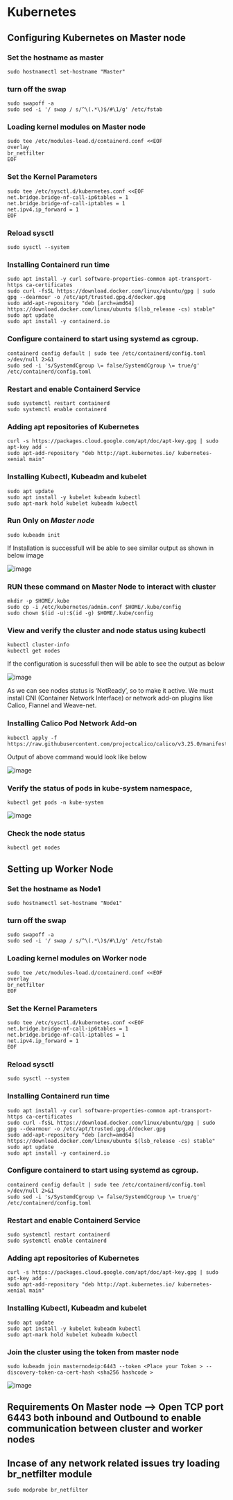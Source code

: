 # Kubernetes

## Configuring Kubernetes on Master node 

### Set the hostname as master
```
sudo hostnamectl set-hostname "Master"
```

### turn off the swap 
```
sudo swapoff -a
sudo sed -i '/ swap / s/^\(.*\)$/#\1/g' /etc/fstab
```
### Loading kernel modules on Master node
```
sudo tee /etc/modules-load.d/containerd.conf <<EOF
overlay
br_netfilter
EOF
```
### Set the Kernel Parameters
```
sudo tee /etc/sysctl.d/kubernetes.conf <<EOF
net.bridge.bridge-nf-call-ip6tables = 1
net.bridge.bridge-nf-call-iptables = 1
net.ipv4.ip_forward = 1
EOF
```

### Reload sysctl
```
sudo sysctl --system
```
### Installing Containerd run time
```
sudo apt install -y curl software-properties-common apt-transport-https ca-certificates
sudo curl -fsSL https://download.docker.com/linux/ubuntu/gpg | sudo gpg --dearmour -o /etc/apt/trusted.gpg.d/docker.gpg
sudo add-apt-repository "deb [arch=amd64] https://download.docker.com/linux/ubuntu $(lsb_release -cs) stable"
sudo apt update
sudo apt install -y containerd.io
```
### Configure containerd to start using systemd as cgroup.
```
containerd config default | sudo tee /etc/containerd/config.toml >/dev/null 2>&1
sudo sed -i 's/SystemdCgroup \= false/SystemdCgroup \= true/g' /etc/containerd/config.toml
```
### Restart and enable Containerd Service
```
sudo systemctl restart containerd
sudo systemctl enable containerd
```
### Adding apt repositories of Kubernetes
```
curl -s https://packages.cloud.google.com/apt/doc/apt-key.gpg | sudo apt-key add -
sudo apt-add-repository "deb http://apt.kubernetes.io/ kubernetes-xenial main"
```

### Installing Kubectl, Kubeadm and kubelet
```
sudo apt update
sudo apt install -y kubelet kubeadm kubectl
sudo apt-mark hold kubelet kubeadm kubectl
```
### Run Only on *Master node*
```
sudo kubeadm init
```
If Installation is successfull will be able to see similar output as shown in below image

![image](https://user-images.githubusercontent.com/36833442/224369698-ee5ca036-1eed-44aa-9d84-ef0ed68f4e1b.png)

### RUN these command on Master Node to interact with cluster
```
mkdir -p $HOME/.kube
sudo cp -i /etc/kubernetes/admin.conf $HOME/.kube/config
sudo chown $(id -u):$(id -g) $HOME/.kube/config
```
### View and verify the cluster and node status using kubectl
```
kubectl cluster-info
kubectl get nodes
```
If the configuration is sucessfull then will be able to see the output as below

![image](https://user-images.githubusercontent.com/36833442/224370698-6f18f9f7-bdd3-46cb-8f9b-e5a1dee4c4ca.png)

As we can see nodes status is ‘NotReady’, so to make it active. We must install CNI (Container Network Interface) or network add-on plugins like Calico, Flannel and Weave-net.

### Installing Calico Pod Network Add-on 
```
kubectl apply -f https://raw.githubusercontent.com/projectcalico/calico/v3.25.0/manifests/calico.yaml
```
Output of above command would look like below

![image](https://user-images.githubusercontent.com/36833442/224371550-20669930-8cd8-4564-8f83-870a39181570.png)

### Verify the status of pods in kube-system namespace,
```
kubectl get pods -n kube-system
```
![image](https://user-images.githubusercontent.com/36833442/224371906-735e77a5-cd36-4a02-a1e7-9ea46269199a.png)

### Check the node status 
```
kubectl get nodes
```

## Setting up Worker Node

### Set the hostname as Node1
```
sudo hostnamectl set-hostname "Node1"
```

### turn off the swap 
```
sudo swapoff -a
sudo sed -i '/ swap / s/^\(.*\)$/#\1/g' /etc/fstab
```
### Loading kernel modules on Worker node
```
sudo tee /etc/modules-load.d/containerd.conf <<EOF
overlay
br_netfilter
EOF
```
### Set the Kernel Parameters
```
sudo tee /etc/sysctl.d/kubernetes.conf <<EOF
net.bridge.bridge-nf-call-ip6tables = 1
net.bridge.bridge-nf-call-iptables = 1
net.ipv4.ip_forward = 1
EOF
```

### Reload sysctl
```
sudo sysctl --system
```
### Installing Containerd run time
```
sudo apt install -y curl software-properties-common apt-transport-https ca-certificates
sudo curl -fsSL https://download.docker.com/linux/ubuntu/gpg | sudo gpg --dearmour -o /etc/apt/trusted.gpg.d/docker.gpg
sudo add-apt-repository "deb [arch=amd64] https://download.docker.com/linux/ubuntu $(lsb_release -cs) stable"
sudo apt update
sudo apt install -y containerd.io
```
### Configure containerd to start using systemd as cgroup.
```
containerd config default | sudo tee /etc/containerd/config.toml >/dev/null 2>&1
sudo sed -i 's/SystemdCgroup \= false/SystemdCgroup \= true/g' /etc/containerd/config.toml
```
### Restart and enable Containerd Service
```
sudo systemctl restart containerd
sudo systemctl enable containerd
```
### Adding apt repositories of Kubernetes
```
curl -s https://packages.cloud.google.com/apt/doc/apt-key.gpg | sudo apt-key add -
sudo apt-add-repository "deb http://apt.kubernetes.io/ kubernetes-xenial main"
```

### Installing Kubectl, Kubeadm and kubelet
```
sudo apt update
sudo apt install -y kubelet kubeadm kubectl
sudo apt-mark hold kubelet kubeadm kubectl
```
### Join the cluster using the token from master node
```
sudo kubeadm join masternodeip:6443 --token <Place your Token > --discovery-token-ca-cert-hash <sha256 hashcode >
```
![image](https://user-images.githubusercontent.com/36833442/224373377-b46f787b-b63c-473a-bdaf-77025b11c26d.png)


## Requirements On Master node --> Open TCP port 6443 both inbound and Outbound to enable communication between cluster and worker nodes

## Incase of any network related issues try loading br_netfilter module

```
sudo modprobe br_netfilter
```
